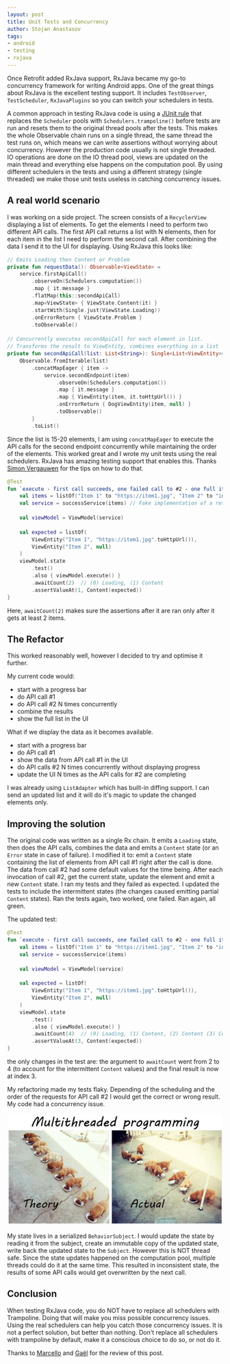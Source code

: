 ```yaml
---
layout: post
title: Unit Tests and Concurrency
author: Stojan Anastasov
tags:
- android
- testing
- rxjava
---
```


Once Retrofit added RxJava support, RxJava became my go-to concurrency framework for writing Android apps. One of the great things about RxJava is the excellent testing support. It includes `TestObserver`, `TestScheduler`, `RxJavaPlugins` so you can switch your schedulers in tests.

A common approach in testing RxJava code is using a [JUnit rule][rx-rule] that replaces the `Scheduler` pools with `Schedulers.trampoline()` before tests are run and resets them to the original thread pools after the tests. This makes the whole Observable chain runs on a single thread, the same thread the test runs on, which means we can write assertions without worrying about concurrency.
However the production code usually is not single threaded. IO operations are done on the IO thread pool, views are updated on the main thread and everything else happens on the computation pool. By using different schedulers in the tests and using a different strategy (single threaded) we make those unit tests useless in catching concurrency issues. 

## A real world scenario

I was working on a side project. The screen consists of a `RecyclerView` displaying a list of elements. To get the elements I need to perform two different API calls. The first API call returns a list with N elements, then for each item in the list I need to perform the second call. After combining the data I send it to the UI for displaying.
Using RxJava this looks like:

```kotlin
// Emits Loading then Content or Problem
private fun requestData(): Observable<ViewState> =
    service.firstApiCall()
        .observeOn(Schedulers.computation())
        .map { it.message }
        .flatMap(this::secondApiCall)
        .map<ViewState> { ViewState.Content(it) }
        .startWith(Single.just(ViewState.Loading))
        .onErrorReturn { ViewState.Problem }
        .toObservable()

// Concurrently executes secondApiCall for each element in list. 
// Transforms the result to ViewEntity, combines everything in a list
private fun secondApiCall(list: List<String>): Single<List<ViewEntity>> =
    Observable.fromIterable(list)
        .concatMapEager { item ->
            service.secondEndpoint(item)
                .observeOn(Schedulers.computation())
                .map { it.message }
                .map { ViewEntity(item, it.toHttpUrl()) }
                .onErrorReturn { DogViewEntity(item, null) }
                .toObservable()
        }
        .toList()
```

Since the list is 15-20 elements, I am using `concatMapEager` to execute the API calls for the second endpoint concurrently while maintaining the order of the elements. This worked great and I wrote my unit tests using the real schedulers. RxJava has amazing testing support that enables this. Thanks [Simon Vergauwen][simon] for the tips on how to do that.

```kotlin
@Test
fun `execute - first call succeeds, one failed call to #2 - one full item, one item with default value`() {
    val items = listOf("Item 1" to "https://item1.jpg", "Item 2" to "invalid url")
    val service = successService(items) // Fake implementation of a retrofit service, always returns success

    val viewModel = ViewModel(service)

    val expected = listOf(
        ViewEntity("Item 1", "https://item1.jpg".toHttpUrl()),
        ViewEntity("Item 2", null)
    )
    viewModel.state
        .test()
        .also { viewModel.execute() }
        .awaitCount(2)  // (0) Loading, (1) Content
        .assertValueAt(1, Content(expected))
}
```

Here, `awaitCount(2)` makes sure the assertions after it are ran only after it gets at least 2 items.

## The Refactor

This worked reasonably well, however I decided to try and optimise it further. 

My current code would: 

- start with a progress bar
- do API call #1 
- do API call #2 N times concurrently 
- combine the results 
- show the full list in the UI 

What if we display the data as it becomes available. 

- start with a progress bar 
- do API call #1 
- show the data from API call #1 in the UI 
- do API calls #2 N times concurrently without displaying progress 
- update the UI N times as the API calls for #2 are completing

I was already using `ListAdapter` which has built-in diffing support. I can send an updated list and it will do it's magic to update the changed elements only.

## Improving the solution

The original code was written as a single Rx chain. It emits a `Loading` state, then does the API calls, combines the data and emits a `Content` state (or an `Error` state in case of failure).
I modified it to: emit a `Content` state containing the list of elements from API call #1 right after the call is done. The data from call #2 had some default values for the time being.
After each invocation of call #2, get the current state, update the element and emit a new `Content` state.
I ran my tests and they failed as expected. I updated the tests to include the intermittent states (the changes caused emitting partial `Content` states). Ran the tests again, two worked, one failed. Ran again, all green.

The updated test:

```kotlin
@Test
fun `execute - first call succeeds, one failed call to #2 - one full item, one item with default value`() {
    val items = listOf("Item 1" to "https://item1.jpg", "Item 2" to "invalid url")
    val service = successService(items)

    val viewModel = ViewModel(service)

    val expected = listOf(
        ViewEntity("Item 1", "https://item1.jpg".toHttpUrl()),
        ViewEntity("Item 2", null)
    )
    viewModel.state
        .test()
        .also { viewModel.execute() }
        .awaitCount(4)  // (0) Loading, (1) Content, (2) Content (3) Content
        .assertValueAt(3, Content(expected))
}
```

the only changes in the test are: the argument to `awaitCount` went from 2 to 4 (to account for the intermittent `Content` values) and the final result is now at index 3.

My refactoring made my tests flaky. Depending of the scheduling and the order of the requests for API call #2 I would get the correct or wrong result. My code had a concurrency issue.

![Multithreading theory VS practice](/images/posts/concurrency.jpg)

My state lives in a serialized `BehaviorSubject`. I would update the state by reading it from the subject, create an immutable copy of the updated state, write back the updated state to the `Subject`. However this is NOT thread safe. Since the state updates happened on the computation pool, multiple threads could do it at the same time. This resulted in inconsistent state, the results of some API calls would get overwritten by the next call.

## Conclusion

When testing RxJava code, you do NOT have to replace all schedulers with Trampoline. Doing that will make you miss possible concurrency issues. Using the real schedulers can help you catch those concurrency issues. It is not a perfect solution, but better than nothing.
Don't replace all schedulers with trampoline by default, make it a conscious choice to do so, or not do it.

Thanks to [Marcello][marcello] and [Gaël][gael] for the review of this post.

[rx-rule]: https://github.com/Plastix/RxSchedulerRule
[simon]: https://twitter.com/vergauwen_simon
[marcello]: https://twitter.com/marcellogalhard
[gael]: https://twitter.com/GaelMarhic